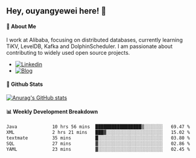 ## Hey, ouyangyewei here! :wave:

#### :rocket: About Me
I work at Alibaba, focusing on distributed databases, currently learning TiKV, LevelDB, Kafka and DolphinScheduler. I am passionate about contributing to widely used open source projects.

- [![Linkedin](https://img.shields.io/badge/LinkedIn-ouyangyewei-blue)](https://www.linkedin.com/in/ouyangyewei/)
- [![Blog](https://img.shields.io/badge/Blog-yeweiouyang-orange)](https://blog.csdn.net/yeweiouyang)

#### :star2: Github Stats
[![Anurag's GitHub stats](https://github-readme-stats.vercel.app/api?username=ouyangyewei&show_icons=true&cache_seconds=3600&theme=tokyonight)](https://github.com/anuraghazra/github-readme-stats)

#### :bar_chart: Weekly Development Breakdown
<!--START_SECTION:waka-->

```txt
Java             10 hrs 56 mins  █████████████████▒░░░░░░░   69.47 %
XML              2 hrs 21 mins   ███▓░░░░░░░░░░░░░░░░░░░░░   15.02 %
textmate         35 mins         █░░░░░░░░░░░░░░░░░░░░░░░░   03.80 %
SQL              27 mins         ▓░░░░░░░░░░░░░░░░░░░░░░░░   02.86 %
YAML             23 mins         ▓░░░░░░░░░░░░░░░░░░░░░░░░   02.45 %
```

<!--END_SECTION:waka-->
